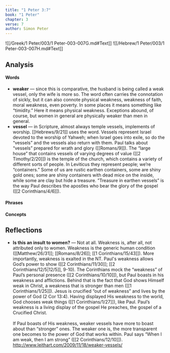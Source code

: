 ```yaml
---
title: "1 Peter 3:7"
book: "1 Peter"
chapter: 3
verse: 7
author: Simon Peter
---
```

![[/Greek/1 Peter/003/1 Peter-003-007G.md#Text]]
![[/Hebrew/1 Peter/003/1 Peter-003-007H.md#Text]]

## Analysis

#### Words
- **weaker** — since this is comparative, the husband is being called a weak vessel, only the wife is more so.  The word often carries the connotation of sickly, but it can also connote physical weakness, weakness of faith, moral weakness, even poverty.  In some places it means something like “timidity.”  Here it means physical weakness.  Exceptions abound, of course, but women in general are physically weaker than men in general.
- **vessel** — in Scripture, almost always temple vessels, implements of worship.  [[Hebrews/9/21]] uses the word.  Vessels represent Israel devoted to the worship of Yahweh; when Israel goes into exile, so do the “vessels” and the vessels also return with them.  Paul talks about “vessels” prepared for wrath and glory ([[Romans/9]]).  The “large house” that contains vessels of varying degrees of value ([[2 Timothy/2/20]]) is the temple of the church, which contains a variety of different sorts of people.  In Leviticus they represent people; we’re “containers.”  Some of us are rustic earthen containers, some are shiny gold ones; some are shiny containers with dead mice on the inside, while some are clay but hide a treasure.  ”Treasure in earthen vessels” is the way Paul describes the apostles who bear the glory of the gospel ([[2 Corinthians/4/6]]).

#### Phrases

#### Concepts

## Reflections
- **Is this an insult to women?** — Not at all.  Weakness is, after all, not attributed only to women.  Weakness is the generic human condition ([[Matthew/26/31]]; [[Romans/8/26]]; [[1 Corinthians/15/43]]).  More importantly, weakness is exalted in the NT.  Paul's weakness allows God’s power to show ([[2 Corinthians/11/30]]; [[2 Corinthians/12/5|12/5]], 9-10).  The Corinthians mock the “weakness” of Paul’s personal presence ([[2 Corinthians/10/10]]), but Paul boasts in his weakness and afflictions.  Behind that is the fact that God shows Himself weak in Christ, a weakness that is stronger than men ([[1 Corinthians/1/25]]).  Jesus is crucified “out of weakness” and lives by the power of God (2 Cor 13:4). Having displayed His weakness to the world, God chooses weak things ([[1 Corinthians/1/27]]), like Paul.  Paul’s weakness is a living display of the gospel He preaches, the gospel of a Crucified Christ. <br /><br /> If Paul boasts of His weakness, weaker vessels have more to boast about than “stronger” ones.  The weaker one is, the more transparent one becomes to the power of God that works within.  Paul says “When I am weak, then I am strong” ([[2 Corinthians/12/10]]). http://www.leithart.com/2009/11/18/weaker-vessels/
